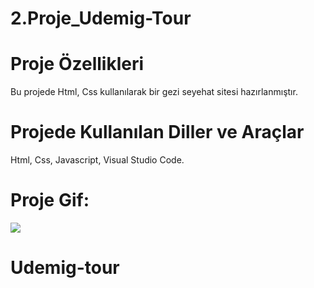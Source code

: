 # 2.Proje_Udemig-Tour

# Proje Özellikleri

Bu projede Html, Css kullanılarak bir gezi seyehat sitesi hazırlanmıştır.

# Projede Kullanılan Diller ve Araçlar

Html, Css, Javascript, Visual Studio Code.

# Proje Gif:

![](UdemigTour.gif)
# Udemig-tour
